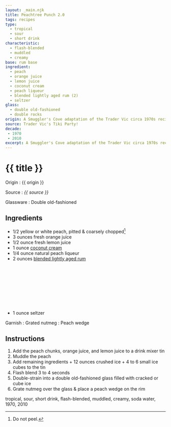 ```yaml
---
layout: _main.njk
title: Peachtree Punch 2.0
tags: recipes
type:
  - tropical
  - sour
  - short drink
characteristic:
  - flash-blended
  - muddled
  - creamy
base: rum base
ingredient:
  - peach
  - orange juice
  - lemon juice
  - coconut cream
  - peach liqueur
  - blended lightly aged rum (2)
  - seltzer
glass: 
  - double old-fashioned
  - double rocks
origin: A Smuggler's Cove adaptation of the Trader Vic circa 1970s recipe. The original drink was conceived for the opening of Trader Vic's Atlanta.
source: Trader Vic's Tiki Party!
decade:
 - 1970
 - 2010
excerpt: A Smuggler's Cove adaptation of the Trader Vic circa 1970s recipe. The original drink was conceived for the opening of Trader Vic's Atlanta.
---
```

<!-- markdownlint-disable MD025 -->
# {{ title }}
<!-- markdownlint-enable MD025 -->

Origin
  : {{ origin }}

Source
  : <cite><span data-pagefind-filter="Source">{{ source }}</span></cite>

Glassware
  : <span data-pagefind-filter="Glassware">Double old-fashioned</span>

## Ingredients

* 1/2 yellow or white peach, pitted & coarsely chopped[^1]
* 3 ounces fresh orange juice
* 1/2 ounce fresh lemon juice
* 1 ounce [coconut cream](/mixes/coconut-cream)
* 1/4 ounce natural peach liqueur
* 2 ounces [blended lightly aged rum](/rums/04-rum-blended-lightly-aged/)<icon-l space="1em" class="bigger" label="(2)"><span class="with-icon"><svg class="icon"><use href="/assets/images/icons/circle-2.svg#circle-2"></use></svg></span></icon-l>
* 1 ounce seltzer

[^1]: Do not peel.

Garnish
  : Grated nutmeg
  : <span data-pagefind-filter="Garnish">Peach wedge</span>

## Instructions

1. Add the peach chunks, orange juice, and lemon juice to a drink mixer tin
2. Muddle the peach
3. Add remaining ingredients + 12 ounces crushed ice + 4 to 6 small ice cubes to the tin
4. Flash blend 3 to 4 seconds
5. Double-strain into a double old-fashioned glass filled with cracked or cube ice
6. Grate nutmeg over the glass & place a peach wedge on the rim

<div
  class="sr-only"
  data-cat[0]="Drink"
  data-type[0]="Tropical"
  data-type[1]="Sour"
  data-type[2]="Short drink"
  data-char[0]="Flash-blended"
  data-char[1]="Muddled"
  data-char[2]="Creamy"
  data-base[0]="Rum/Cane spirits"
  data-ingredient[0]="Peach, yellow, chopped"
  data-ingredient[1]="Peach, white, chopped"
  data-ingredient[2]="Orange juice"
  data-ingredient[3]="Lemon juice"
  data-ingredient[4]="Coconut cream"
  data-ingredient[5]="Peach liqueur"
  data-ingredient[6]="Blended lightly aged rum [2]"
  data-ingredient[7]="Seltzer"
  data-ingredient[8]="Soda water"
  data-pantry[0]="Peach, yellow, chopped"
  data-pantry[1]="Peach, white, chopped"
  data-batter[0]="Coconut cream"
  data-juice[0]="Orange juice"
  data-juice[1]="Lemon juice"
  data-liquor[0]="Peach liqueur"
  data-liquor[1]="Blended lightly aged rum [2]"
  data-soda[0]="Seltzer"
  data-soda[1]="Soda water"
  data-origin[0]="Trader Vic’s"
  data-origin[1]="Smuggler’s Cove"
  data-glass[0]="Double rocks"
  data-garnish[0]="Nutmeg, grated"
  data-decade[0]="1970"
  data-decade[1]="2010"
  data-pagefind-filter="
    Category[data-cat[0]],
    Type[data-type[0]],
    Type[data-type[1]],
    Type[data-type[2]],
    Characteristic[data-char[0]],
    Characteristic[data-char[1]],
    Characteristic[data-char[2]],
    Base[data-base[0]],
    Ingredient[data-ingredient[0]],
    Ingredient[data-ingredient[1]],
    Ingredient[data-ingredient[2]],
    Ingredient[data-ingredient[3]],
    Ingredient[data-ingredient[4]],
    Ingredient[data-ingredient[5]],
    Ingredient[data-ingredient[6]],
    Ingredient[data-ingredient[7]],
    Ingredient[data-ingredient[8]],
    Pantry[data-pantry[0]],
    Pantry[data-pantry[1]],
    Batter[data-batter[0]],
    Juice[data-juice[0]],
    Juice[data-juice[1]],
    Liquor[data-liquor[0]],
    Liquor[data-liquor[1]],
    Soda & seltzer[data-soda[0]],
    Soda & seltzer[data-soda[1]],
    Origin[data-origin[0]],
    Origin[data-origin[1]],
    Glassware[data-glass[0]],
    Garnish[data-garnish[0]],
    Decade[data-decade[0]],
    Decade[data-decade[1]]
  "
>
</div>

<div class="keywords" aria-hidden>tropical, sour, short drink, flash-blended, muddled, creamy, soda water, 1970, 2010</div>
